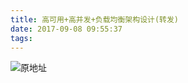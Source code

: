 ```yaml
---
title: 高可用+高并发+负载均衡架构设计(转发)
date: 2017-09-08 09:55:37
tags:
---
```


![原地址](https://mp.weixin.qq.com/s?__biz=MjM5ODYxMDA5OQ==&mid=2651960393&idx=1&sn=23cf8438b436c531c81b3f09a3d5e8fb&chksm=bd2d01958a5a88838e6ef493ccb1fe0854f7216f3863fbe9798eec5019dc58d73d4e95b3132f&mpshare=1&scene=1&srcid=09082gOCvZ5mjeN9YZ8HSg0o#rd)
